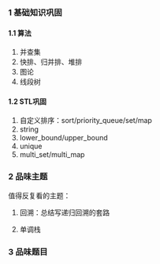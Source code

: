### 1 基础知识巩固

#### 1.1 算法
1. 并查集
2. 快排、归并排、堆排
3. 图论
4. 线段树

#### 1.2 STL巩固

1. 自定义排序：sort/priority_queue/set/map
2. string
3. lower_bound/upper_bound
4. unique
5. multi_set/multi_map

### 2 品味主题

值得反复看的主题：

1. 回溯：总结写递归回溯的套路

2. 单调栈

### 3 品味题目
